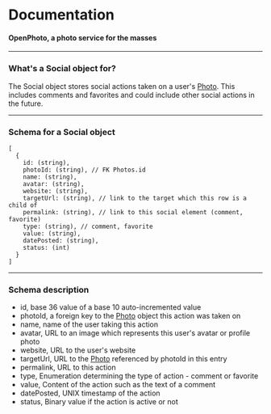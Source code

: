 Documentation
=======================
#### OpenPhoto, a photo service for the masses

----------------------------------------

### What's a Social object for?

The Social object stores social actions taken on a user's [Photo][Photo].
This includes comments and favorites and could include other social actions in the future.

----------------------------------------

### Schema for a Social object

    [
      {
        id: (string),
        photoId: (string), // FK Photos.id
        name: (string),
        avatar: (string),
        website: (string),
        targetUrl: (string), // link to the target which this row is a child of
        permalink: (string), // link to this social element (comment, favorite)
        type: (string), // comment, favorite
        value: (string),
        datePosted: (string),
        status: (int)
      }
    ]

----------------------------------------

### Schema description

  * id, base 36 value of a base 10 auto-incremented value
  * photoId, a foreign key to the [Photo][Photo] object this action was taken on
  * name, name of the user taking this action
  * avatar, URL to an image which represents this user's avatar or profile photo
  * website, URL to the user's website
  * targetUrl, URL to the [Photo][Photo] referenced by photoId in this entry
  * permalink, URL to this action
  * type, Enumeration determining the type of action - comment or favorite
  * value, Content of the action such as the text of a comment
  * datePosted, UNIX timestamp of the action
  * status, Binary value if the action is active or not


[User]: https://github.com/openphoto/frontend/blob/master/documentation/schemas/User.markdown
[Photo]: https://github.com/openphoto/frontend/blob/master/documentation/schemas/Photo.markdown
[Social]: https://github.com/openphoto/frontend/blob/master/documentation/schemas/Social.markdown
